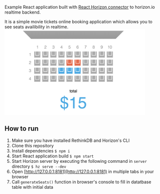 Example React application built with [React Horizon connector](https://github.com/roman01la/react-horizon) to horizon.io realtime backend.

It is a simple movie tickets online booking application which allows you to see seats availibility in realtime.
<img src="screenshot.png" width="460" />

## How to run
1. Make sure you have installed RethinkDB and Horizon's CLI
2. Clone this repository
3. Install dependencies `$ npm i`
4. Start React application build `$ npm start`
5. Start Horizon server by executing the following command in `server` directory `$ hz serve --dev`
6. Open [http://127.0.0.1:8181](http://127.0.0.1:8181) in multiple tabs in your browser
7. Call `generateSeats()` function in browser's console to fill in datatbase table with initial data
